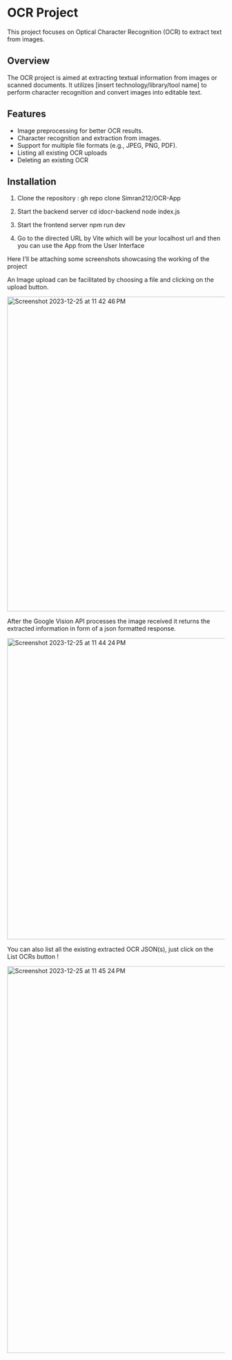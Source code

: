 # OCR Project

This project focuses on Optical Character Recognition (OCR) to extract text from images.

## Overview

The OCR project is aimed at extracting textual information from images or scanned documents. It utilizes [insert technology/library/tool name] to perform character recognition and convert images into editable text.

## Features

- Image preprocessing for better OCR results.
- Character recognition and extraction from images.
- Support for multiple file formats (e.g., JPEG, PNG, PDF).
- Listing all existing OCR uploads
- Deleting an existing OCR

## Installation

1. Clone the repository :
gh repo clone Simran212/OCR-App

2. Start the backend server
   cd idocr-backend
   node index.js

3. Start the frontend server
   npm run dev

4. Go to the directed URL by Vite which will be your localhost url and then you can use the App from the User Interface


Here I'll be attaching some screenshots showcasing the working of the project



An Image upload can be facilitated by choosing a file and clicking on the upload button.


<img width="729" alt="Screenshot 2023-12-25 at 11 42 46 PM" src="https://github.com/Simran212/OCR-App/assets/69590139/21e93fc0-8238-46cf-8dcf-1bd390311484">





After the Google Vision API processes the image received it returns the extracted information in form of a json formatted response.


<img width="698" alt="Screenshot 2023-12-25 at 11 44 24 PM" src="https://github.com/Simran212/OCR-App/assets/69590139/4ef4f882-1820-4453-910e-f05446c3156a">


You can also list all the existing extracted OCR JSON(s), just click on the List OCRs button !

<img width="896" alt="Screenshot 2023-12-25 at 11 45 24 PM" src="https://github.com/Simran212/OCR-App/assets/69590139/f07355a0-82a8-4d0a-a72a-f1ad234397c7">
